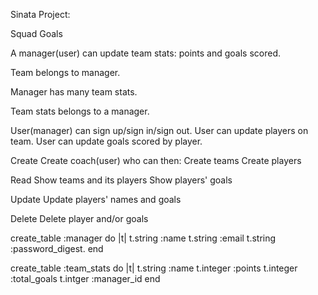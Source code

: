 Sinata Project: 

Squad Goals 

A manager(user) can update team stats: points and goals scored.

Team belongs to manager.

Manager has many team stats.

Team stats belongs to a manager.

User(manager) can sign up/sign in/sign out.
User can update players on team.
User can update goals scored by player.


Create 
    Create coach(user) who can then:
        Create teams 
        Create players      

Read
    Show teams and its players
    Show players' goals 

Update
    Update players' names and goals

Delete
    Delete player and/or goals 





create_table :manager do |t|
    t.string :name
    t.string :email 
    t.string :password_digest.
end 

create_table :team_stats do |t|
    t.string :name 
    t.integer :points
    t.integer :total_goals
    t.intger :manager_id 
end 